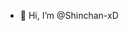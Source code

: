 - 👋 Hi, I’m @Shinchan-xD


<!---
Shinchan-xD/Shinchan-xD is a ✨ special ✨ repository because its `README.md` (this file) appears on your GitHub profile.
You can click the Preview link to take a look at your changes.
--->
